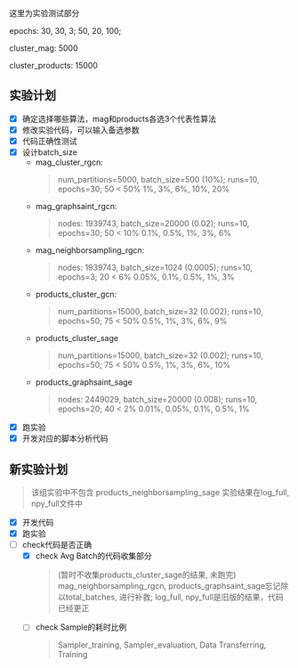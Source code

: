 这里为实验测试部分

epochs: 30, 30, 3; 50, 20, 100;

cluster_mag: 5000

cluster_products: 15000

## 实验计划

- [x] 确定选择哪些算法，mag和products各选3个代表性算法
- [x] 修改实验代码，可以输入备选参数
- [x] 代码正确性测试
- [x] 设计batch_size
    - mag_cluster_rgcn:
        > num_partitions=5000, batch_size=500 (10%); runs=10, epochs=30; 50
        > < 50%
        >  1%, 3%, 6%, 10%, 20%
    - mag_graphsaint_rgcn: 
        > nodes: 1939743, batch_size=20000 (0.02); runs=10, epochs=30; 50
        > < 10%
        > 0.1%, 0.5%, 1%, 3%, 6%
    - mag_neighborsampling_rgcn:
        > nodes: 1939743, batch_size=1024 (0.0005); runs=10, epochs=3;  20
        > < 6%
        > 0.05%, 0.1%, 0.5%, 1%, 3%
    - products_cluster_gcn:
        > num_partitions=15000, batch_size=32 (0.002); runs=10, epochs=50; 75
        > < 50%
        > 0.5%, 1%, 3%, 6%, 9%
    - products_cluster_sage
        > num_partitions=15000, batch_size=32 (0.002); runs=10, epochs=50; 75
        > < 50%
        > 0.5%, 1%, 3%, 6%, 10%
    - products_graphsaint_sage
        > nodes: 2449029, batch_size=20000 (0.008); runs=10, epochs=20; 40
        > < 2%
        > 0.01%, 0.05%, 0.1%, 0.5%, 1%
- [x] 跑实验
- [x] 开发对应的脚本分析代码

## 新实验计划
> 该组实验中不包含 products_neighborsampling_sage
> 实验结果在log_full, npy_full文件中

- [x] 开发代码
- [x] 跑实验
- [ ] check代码是否正确
    - [x] check Avg Batch的代码收集部分
        > (暂时不收集products_cluster_sage的结果, 未跑完)
        > mag_neighborsampling_rgcn, products_graphsaint_sage忘记除以total_batches, 进行补救; 
        > log_full, npy_full是旧版的结果，代码已经更正
        > 
    - [ ] check Sample的耗时比例
        > Sampler_training, Sampler_evaluation, Data Transferring, Training